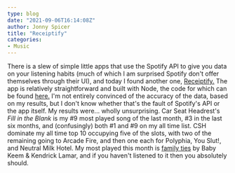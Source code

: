 ```yaml
---
type: blog
date: "2021-09-06T16:14:08Z"
author: Jonny Spicer
title: "Receiptify"
categories:
- Music
---
```

There is a slew of simple little apps that use the Spotify API to give you data on your listening habits (much of which I am surprised Spotify don't offer themselves through their UI), and today I found another one, [Receiptify.](https://receiptify.herokuapp.com/) The
app is relatively straightforward and built with Node, the code for which can be found [here.](https://github.com/watchinharrison/receiptify) I'm not entirely convinced of the accuracy of the data, based on my results, but I don't know whether that's the fault of
Spotify's API or the app itself. My results were... wholly unsurprising. Car Seat Headrest's *Fill in the Blank* is my #9 most played song of the last month, #3 in the last six months, and (confusingly) both #1 and #9 on my all time list. CSH dominate my all time top 10
occupying five of the slots, with two of the remaining going to Arcade Fire, and then one each for Polyphia, You Slut!, and Neutral Milk Hotel. My most played this month is [family ties](https://www.youtube.com/watch?v=v6HBZC9pZHQ) by Baby Keem & Kendrick Lamar, and if
you haven't listened to it then you absolutely should.
